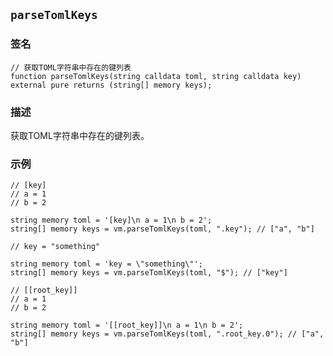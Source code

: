## `parseTomlKeys`

### 签名

```solidity
// 获取TOML字符串中存在的键列表
function parseTomlKeys(string calldata toml, string calldata key) external pure returns (string[] memory keys);
```

### 描述

获取TOML字符串中存在的键列表。

### 示例

```solidity
// [key]
// a = 1
// b = 2

string memory toml = '[key]\n a = 1\n b = 2';
string[] memory keys = vm.parseTomlKeys(toml, ".key"); // ["a", "b"]
```

```solidity
// key = "something"

string memory toml = 'key = \"something\"';
string[] memory keys = vm.parseTomlKeys(toml, "$"); // ["key"]
```

```solidity
// [[root_key]]
// a = 1
// b = 2

string memory toml = '[[root_key]]\n a = 1\n b = 2';
string[] memory keys = vm.parseTomlKeys(toml, ".root_key.0"); // ["a", "b"]
```